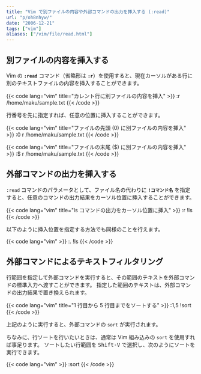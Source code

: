 ```yaml
---
title: "Vim で別ファイルの内容や外部コマンドの出力を挿入する (:read)"
url: "p/oh8nhyw/"
date: "2006-12-21"
tags: ["vim"]
aliases: ["/vim/file/read.html"]
---
```


別ファイルの内容を挿入する
----

Vim の **`:read`** コマンド（省略形は **`:r`**）を使用すると、現在カーソルがある行に別のテキストファイルの内容を挿入することができます。

{{< code lang="vim" title="カレント行に別ファイルの内容を挿入" >}}
:r /home/maku/sample.txt
{{< /code >}}

行番号を先に指定すれば、任意の位置に挿入することができます。

{{< code lang="vim" title="ファイルの先頭 (0) に別ファイルの内容を挿入" >}}
:0 r /home/maku/sample.txt
{{< /code >}}

{{< code lang="vim" title="ファイルの末尾 ($) に別ファイルの内容を挿入" >}}
:$ r /home/maku/sample.txt
{{< /code >}}


外部コマンドの出力を挿入する
----

`:read` コマンドのパラメータとして、ファイル名の代わりに **`!コマンド名`** を指定すると、任意のコマンドの出力結果をカーソル位置に挿入することができます。

{{< code lang="vim" title="ls コマンドの出力をカーソル位置に挿入" >}}
:r !ls
{{< /code >}}

以下のように挿入位置を指定する方法でも同様のことを行えます。

{{< code lang="vim" >}}
:. !ls
{{< /code >}}


外部コマンドによるテキストフィルタリング
----

行範囲を指定して外部コマンドを実行すると、その範囲のテキストを外部コマンドの標準入力へ渡すことができます。
指定した範囲のテキストは、外部コマンドの出力結果で置き換えられます。

{{< code lang="vim" title="1 行目から 5 行目までをソートする" >}}
:1,5 !sort
{{< /code >}}

上記のように実行すると、外部コマンドの `sort` が実行されます。

ちなみに、行ソートを行いたいときは、通常は Vim 組み込みの `sort` を使用すれば事足ります。
ソートしたい行範囲を <kbd>Shift-V</kbd> で選択し、次のようにソートを実行できます。

{{< code lang="vim" >}}
:sort
{{< /code >}}


